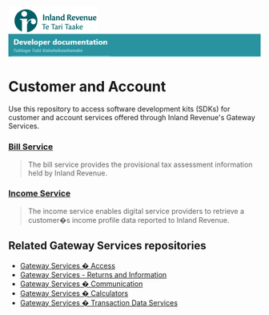 
![IRD logo](Images/IRlogo.gif)
![Software Dev](Images/SoftwareDev.png)

# Customer and Account

Use this repository to access software development kits (SDKs) for customer and account services offered through Inland Revenue's Gateway Services.


### [Bill Service](./Service%20-%20Bill)
> The bill service provides the provisional tax assessment information held by Inland Revenue.
### [Income Service](./Service%20-%20Income)
> The income service enables digital service providers to retrieve a customer�s income profile data reported to Inland Revenue.


## Related Gateway Services repositories

* [Gateway Services � Access](https://github.com/InlandRevenue/Gateway_Services-Access)
* [Gateway Services - Returns and Information](https://github.com/InlandRevenue/Gateway_Services-Returns-and-Information)
* [Gateway Services � Communication](https://github.com/InlandRevenue/Gateway_Services-Communication)
* [Gateway Services � Calculators](https://github.com/InlandRevenue/Gateway_Services-Calculators)
* [Gateway Services � Transaction Data Services](https://github.com/InlandRevenue/Gateway_Services-Transaction-data-services)